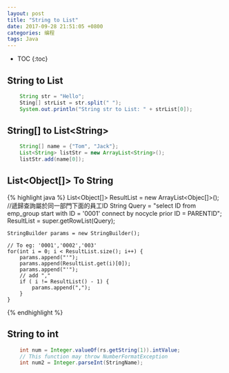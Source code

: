 ```yaml
---
layout: post
title: "String to List"
date: 2017-09-28 21:51:05 +0800
categories: 编程 
tags: Java
---
```


* TOC
{:toc}

## String to List
>
```java
    String str = "Hello";
    Sting[] strList = str.split(" ");
    System.out.println("String str to List: " + strList[0]);
```

## String[] to List\<String>
>
```java
    String[] name = {"Tom", "Jack"};
    List<String> listStr = new ArrayList<String>();
    listStr.add(name[0]);
```

## List<Object[]> To String
{% highlight java %}
    List<Object[]> ResultList = new ArrayList<Objec[]>();
    //遞歸查詢屬於同一部門下面的員工ID 
    String Query = "select ID from emp_group start with ID = '0001' connect by nocycle prior ID = PARENTID";
    ResultList = super.getRowList(Query);

    StringBuilder params = new StringBuilder();
    
    // To eg: '0001','0002','003'
    for(int i = 0; i < ResultList.size(); i++) {
        params.append("'");
        params.append(ResultList.get(i)[0]);
        params.append("'");
        // add "," 
        if ( i != ResultList() - 1) {
            params.append(",");
        }
    }
{% endhighlight %}
## String to int
>
```java
    int num = Integer.valueOf(rs.getString(1)).intValue; 
    // This function may throw NumberFormatException 
    int num2 = Integer.parseInt(StringName);
```
